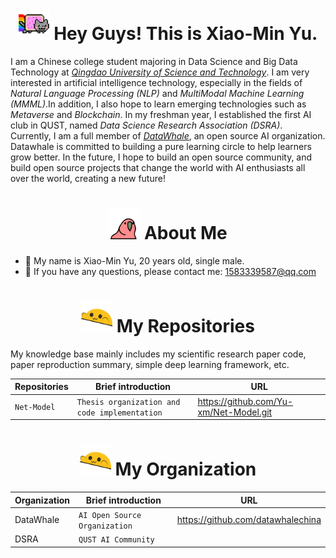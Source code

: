 <h1 align="center"> <img src="https://github.com/Yu-xm/Yu-xm/blob/main/img/nyancat.gif" width="50"/> Hey Guys! This is Xiao-Min Yu. </h1>

I am a Chinese college student majoring in Data Science and Big Data Technology at *[Qingdao University of Science and Technology]*. I am very interested in artificial intelligence technology, especially in the fields of *Natural Language Processing (NLP)* and *MultiModal Machine Learning (MMML)*.In addition, I also hope to learn emerging technologies such as *Metaverse* and *Blockchain*. In my freshman year, I established the first AI club in QUST, named *Data Science Research Association (DSRA)*. Currently, I am a full member of *[DataWhale]*, an open source AI organization. Datawhale is committed to building a pure learning circle to help learners grow better. In the future, I hope to build an open source community, and build open source projects that change the world with AI enthusiasts all over the world, creating a new future!

<h1 align="center"> <img src="https://github.com/Yu-xm/Yu-xm/blob/main/img/60fps_parrot.gif" width="50"/> About Me </h1>

- 🤪 My name is Xiao-Min Yu, 20 years old, single male.
- 📧 If you have any questions, please contact me: 1583339587@qq.com



<h1 align="center"> <img src="https://github.com/Yu-xm/Yu-xm/blob/main/img/bongo_blob.gif" width="50"/> My Repositories </h1>

My knowledge base mainly includes my scientific research paper code, paper reproduction summary, simple deep learning framework, etc.

| Repositories    | Brief introduction                                           | URL                                    |
|-----------------|--------------------------------------------------------------|----------------------------------------|
| `Net-Model`     | `Thesis organization and code implementation`                | https://github.com/Yu-xm/Net-Model.git |

<h1 align="center"> <img src="https://github.com/Yu-xm/Yu-xm/blob/main/img/bongo_blob.gif" width="50"/> My Organization </h1>

| Organization    | Brief introduction                  | URL                                    |
|-----------------|-------------------------------------|----------------------------------------|
| DataWhale       | `AI Open Source Organization`       | https://github.com/datawhalechina      |
| DSRA            | `QUST AI Community`                 |                                        |



[Qingdao University of Science and Technology]: https://www.qust.edu.cn
[DataWhale]: https://datawhale.club

[Net-Model]: https://github.com/Yu-xm/Net-Model.git

